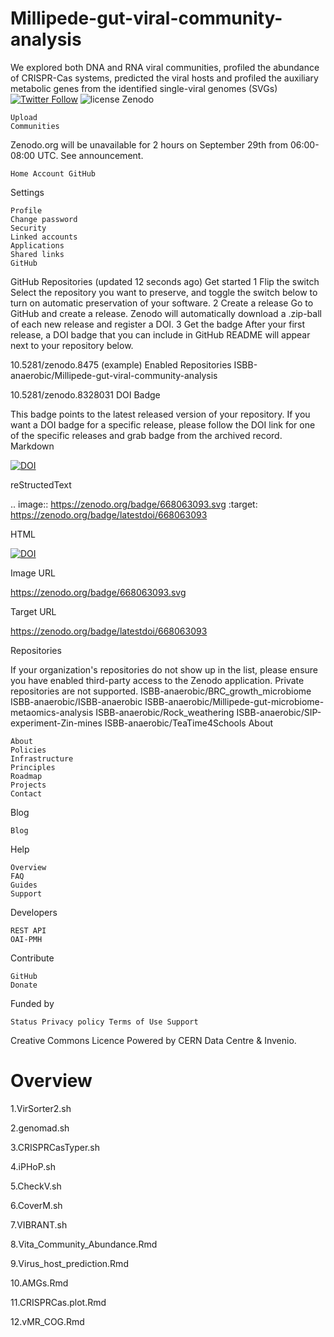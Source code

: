 # Millipede-gut-viral-community-analysis
We explored both DNA and RNA viral communities, profiled the abundance of CRISPR-Cas systems, predicted the viral hosts and profiled the auxiliary metabolic genes from the identified single-viral genomes (SVGs)
[![Twitter Follow](https://img.shields.io/twitter/follow/espadrine.svg?style=social&label=Follow)](https://twitter.com/RoeyAngel)   ![license](https://img.shields.io/github/license/mashape/apistatus.svg?style=flat-square) 
Zenodo

    Upload
    Communities

Zenodo.org will be unavailable for 2 hours on September 29th from 06:00-08:00 UTC. See announcement.

    Home Account GitHub 

Settings

    Profile
    Change password
    Security
    Linked accounts
    Applications
    Shared links
    GitHub

GitHub Repositories
(updated 12 seconds ago)
Get started
1 Flip the switch
Select the repository you want to preserve, and toggle the switch below to turn on automatic preservation of your software.
2 Create a release
Go to GitHub and create a release. Zenodo will automatically download a .zip-ball of each new release and register a DOI.
3 Get the badge
After your first release, a DOI badge that you can include in GitHub README will appear next to your repository below.


10.5281/zenodo.8475
(example)
Enabled Repositories
ISBB-anaerobic/Millipede-gut-viral-community-analysis

10.5281/zenodo.8328031
DOI Badge

This badge points to the latest released version of your repository. If you want a DOI badge for a specific release, please follow the DOI link for one of the specific releases and grab badge from the archived record.
Markdown

[![DOI](https://zenodo.org/badge/668063093.svg)](https://zenodo.org/badge/latestdoi/668063093)

reStructedText

.. image:: https://zenodo.org/badge/668063093.svg
   :target: https://zenodo.org/badge/latestdoi/668063093

HTML

<a href="https://zenodo.org/badge/latestdoi/668063093"><img src="https://zenodo.org/badge/668063093.svg" alt="DOI"></a>

Image URL

https://zenodo.org/badge/668063093.svg

Target URL

https://zenodo.org/badge/latestdoi/668063093

Repositories

If your organization's repositories do not show up in the list, please ensure you have enabled third-party access to the Zenodo application. Private repositories are not supported.
ISBB-anaerobic/BRC_growth_microbiome
ISBB-anaerobic/ISBB-anaerobic
ISBB-anaerobic/Millipede-gut-microbiome-metaomics-analysis
ISBB-anaerobic/Rock_weathering
ISBB-anaerobic/SIP-experiment-Zin-mines
ISBB-anaerobic/TeaTime4Schools
About

    About
    Policies
    Infrastructure
    Principles
    Roadmap
    Projects
    Contact

Blog

    Blog

Help

    Overview
    FAQ
    Guides
    Support

Developers

    REST API
    OAI-PMH

Contribute

    GitHub
    Donate

Funded by

    Status Privacy policy Terms of Use Support 

Creative Commons Licence  Powered by CERN Data Centre & Invenio.
   

# Overview

1.VirSorter2.sh


2.genomad.sh


3.CRISPRCasTyper.sh


4.iPHoP.sh


5.CheckV.sh


6.CoverM.sh


7.VIBRANT.sh


8.Vita_Community_Abundance.Rmd


9.Virus_host_prediction.Rmd


10.AMGs.Rmd


11.CRISPRCas.plot.Rmd


12.vMR_COG.Rmd


